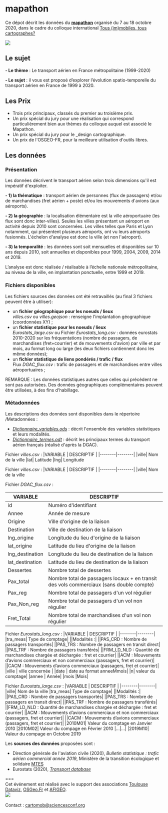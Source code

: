 # mapathon
Ce dépot décrit les données du [**mapathon**](https://cartomob.sciencesconf.org/resource/page/id/14) organisé du 7 au 18 octobre 2020, dans le cadre du colloque international [Tous (im)mobiles, tous cartographes?](https://cartomob.sciencesconf.org/)
 
![](https://i.imgur.com/1gKUrgY.png)

## Le sujet

**- Le thème** : Le transport aérien en France métropolitaine (1999-2020)

**- Le sujet** : il vous est proposé d’explorer l’évolution spatio-temporelle du transport aérien en France de 1999 à 2020. 


## Les Prix
- Trois prix principaux, classés du premier au troisième prix.
- Un prix spécial du jury pour une réalisation qui correspond particulièrement bien aux thèmes du colloque auquel est associé le Mapathon.
- Un prix spécial du jury pour le _design cartographique.
- Un prix de l'OSGEO-FR, pour la meilleure utilisation d'outils libres.

## Les données

### Présentation 

Les données décrivent le transport aérien selon trois dimensions qu'il est impératif d'exploiter. 

**- 1) la thématique** : transport aérien de personnes (flux de passagers) et/ou de marchandises (fret aérien + poste) et/ou les mouvements d'avions (aux aéroports).

**- 2) la géographie** : la localisation élémentaire est la ville aéroportuaire (les flux sont donc inter-villes). Seules les villes présentant un aéroport en activité depuis 2010 sont concernées. Les villes telles que Paris et Lyon notamment, qui présentent plusieurs aéroports, ont vu leurs aéroports fusionnés. L'échelon d'analyse est donc la ville (et non l'aéroport).

**- 3) la temporalité** : les données sont soit mensuelles et disponibles sur 10 ans depuis 2010, soit annuelles et disponibles pour 1999, 2004, 2009, 2014 et 2019.

L’analyse est donc réalisée / réalisable à l’échelle nationale métropolitaine, au niveau de la ville, en implantation ponctuelle, entre 1999 et 2019.

### Fichiers disponibles

Les fichiers sources des données ont été retravaillés (au final 3 fichiers peuvent être à utiliser):
- un **fichier géographique pour les noeuds / lieux** </br> _villes.csv_ ou _villes.geojson_ : renseigne l'implantation géographique (coordonnées XY) ;
- un **fichier statistique pour les noeuds / lieux** </br> _Eurostats_large.csv_ ou Fichier _Eurostats_long.csv_ : données eurostats 2010-2020 sur les fréquentations (nombre de passagers, de marchandises (fret+courrier) et de mouvements d'avion) par ville et par mois, au format long ou large (les deux fichiers contiennent donc les même données);
- un **fichier statistique de liens pondérés / trafic / flux** </br> Flux _DGAC_flux.csv_ : trafic de passagers et de marchandises entre villes aéroportuaires ; 

REMARQUE : Les données statistiques autres que celles qui précèdent ne sont pas autorisées.
Des données géographiques complémentaires peuvent être utilisées, à des fins d'habillage.

### Métadonnées
Les descriptions des données sont disponibles dans le répertoire /Metadonnées :
- [_Dictionnaire_variables.ods_](https://github.com/gflowiz/mapathon/blob/master/metadonnees/Dictionnaire_variables.ods) : décrit l'ensemble des variables statistiques et leurs modalités.
- [_Dictionnaire_termes.odt_](https://github.com/gflowiz/mapathon/blob/master/metadonnees/Dictionnaire_termes.odt) : décrit les principaux termes du transport aérien français (réalisé d'après la DGAC).


Fichier _villes.csv_ :
|VARIABLE	| DESCRIPTIF |
|--------|--------|
|ville| Nom de la ville
|lat| Latitude
|lng| Longitude

Fichier _villes.csv_ :
|VARIABLE	| DESCRIPTIF |
|--------|--------|
|ville| Nom de la ville

Fichier _DGAC_flux.csv_ :

|VARIABLE	| DESCRIPTIF |
|--------|--------|
|id	|Numéro d'identifiant|
|Annee	|Année de mesure|
|Origine	|Ville d'origine de la liaison|
|Destination	|Ville de destination de la liaison|
|lng_origine	|Longitude du lieu d'origine de la liaison|
|lat_origine	|Latitude du lieu d'origine de la liaison|
|lng_destination	|Longitude du lieu de destination de la liaison|
|lat_destination	|Latitude du lieu de destination de la liaison|
|Dessertes	|Nombre total de dessertes|
|Pax_total	|Nombre total de passagers locaux + en transit des vols commerciaux (sans double compte)|
|Pax_reg	|Nombre total de passagers d'un vol régulier|
|Pax_Non_reg	|Nombre total de passagers d'un vol non régulier|
|Fret_Total	|Nombre total de marchandises d'un vol non régulier|



Fichier _Eurostats_long.csv_ :
|VARIABLE	| DESCRIPTIF |
|--------|--------|
|tra_meas| Type de comptage|
||Modalités :|
||PAS_CRD : Nombre de passagers transportés|
||PAS_TRS : Nombre de passagers en transit direct|
||PAS_TRF : Nombre de passagers transférés|
||FRM_LD_NLD : Quantité de marchandises chargée et déchargée : fret et courrier|
||ACM : Mouvements d’avions  commerciaux et non commerciaux (passagers, fret et courrier)|
||CACM : Mouvements d’avions commerciaux (passagers, fret et courrier)|
|ville | ville concernée |
|date | date au format anneeMmois|
|n| valeur du comptage|
|annee | Année|
|mois |Mois|

Fichier _Eurostats_large.csv_ :
|VARIABLE	| DESCRIPTIF |
|--------|--------|
|ville| Nom de la ville
|tra_meas| Type de comptage|
||Modalités :|
||PAS_CRD : Nombre de passagers transportés|
||PAS_TRS : Nombre de passagers en transit direct|
||PAS_TRF : Nombre de passagers transférés|
||FRM_LD_NLD : Quantité de marchandises chargée et déchargée : fret et courrier|
||ACM : Mouvements d’avions  commerciaux et non commerciaux (passagers, fret et courrier)|
||CACM : Mouvements d’avions commerciaux (passagers, fret et courrier)|
|2010M01| Valeur du comptage en Janvier 2010
|2010M02| Valeur du compage en Février 2010
|...|...|
|2019M10| Valeur du compage en Octobre 2019




Les **sources des données** proposées sont : 
- Direction générale de l'aviation civile (2020), _Bulletin statistique : trafic aérien commercial année 2019_, Ministère de la transition écologique et solidaire [MTES](https://www.ecologie.gouv.fr/)
- Eurostats (2020), [_Transport database_](https://ec.europa.eu/eurostat/web/transport/data/database)



=== </br>
Cet événement est réalisé avec le support des associations [Toulouse Dataviz](http://toulouse-dataviz.fr), [OSGeo.Fr](https://www.osgeo.org/local-chapters/osgeo-fr/) et [AFIGÉO](http://www.afigeo.asso.fr/).</br> 
![](https://i.imgur.com/NZvq8Zl.png) </br>    
Contact : cartomob@sciencesconf.org

